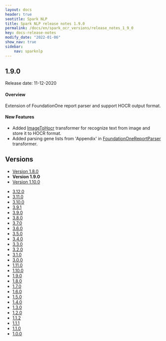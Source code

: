 ```yaml
---
layout: docs
header: true
seotitle: Spark NLP
title: Spark NLP release notes 1.9.0
permalink: /docs/en/spark_ocr_versions/release_notes_1_9_0
key: docs-release-notes
modify_date: "2022-01-06"
show_nav: true
sidebar:
    nav: sparknlp
---
```


## 1.9.0

Release date: 11-12-2020

#### Overview

Extension of  FoundationOne report parser and support HOCR output format.

#### New Features

* Added [ImageToHocr](ocr_pipeline_components#imagetohocr) transformer for recognize text from image and store it to HOCR format.
* Added parsing gene lists from 'Appendix' in [FoundationOneReportParser](ocr_pipeline_components#foundationonereportparser) transformer.


<div class="prev_ver h3-box" markdown="1">

## Versions

</div>

<ul class="pagination">
    <li>
        <a href="release_notes_1_8_0">Version 1.8.0</a>
    </li>
    <li>
        <strong>Version 1.9.0</strong>
    </li>
    <li>
        <a href="release_notes_1_10_0">Version 1.10.0</a>
    </li>
</ul>

<ul class="pagination owl-carousel pagination_big">
  <li><a href="release_notes_3_12_0">3.12.0</a></li>
  <li><a href="release_notes_3_11_0">3.11.0</a></li>
  <li><a href="release_notes_3_10_0">3.10.0</a></li>
  <li><a href="release_notes_3_9_1">3.9.1</a></li>
  <li><a href="release_notes_3_9_0">3.9.0</a></li>
  <li><a href="release_notes_3_8_0">3.8.0</a></li>
  <li><a href="release_notes_3_7_0">3.7.0</a></li>
  <li><a href="release_notes_3_6_0">3.6.0</a></li>
  <li><a href="release_notes_3_5_0">3.5.0</a></li>
  <li><a href="release_notes_3_4_0">3.4.0</a></li>
  <li><a href="release_notes_3_3_0">3.3.0</a></li>
  <li><a href="release_notes_3_2_0">3.2.0</a></li>
  <li><a href="release_notes_3_1_0">3.1.0</a></li>
  <li><a href="release_notes_3_0_0">3.0.0</a></li>
  <li><a href="release_notes_1_11_0">1.11.0</a></li>
  <li><a href="release_notes_1_10_0">1.10.0</a></li>
  <li class="active"><a href="release_notes_1_9_0">1.9.0</a></li>
  <li><a href="release_notes_1_8_0">1.8.0</a></li>
  <li><a href="release_notes_1_7_0">1.7.0</a></li>
  <li><a href="release_notes_1_6_0">1.6.0</a></li>
  <li><a href="release_notes_1_5_0">1.5.0</a></li>
  <li><a href="release_notes_1_4_0">1.4.0</a></li>
  <li><a href="release_notes_1_3_0">1.3.0</a></li>
  <li><a href="release_notes_1_2_0">1.2.0</a></li>
  <li><a href="release_notes_1_1_2">1.1.2</a></li>
  <li><a href="release_notes_1_1_1">1.1.1</a></li>
  <li><a href="release_notes_1_1_0">1.1.0</a></li>
  <li><a href="release_notes_1_0_0">1.0.0</a></li>
</ul>